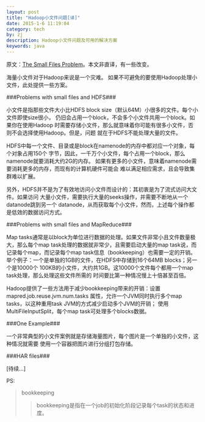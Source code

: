 ```yaml
---
layout: post
title: "Hadoop小文件问题[译]"
date: 2015-1-6 11:19:04
category: tech
by: zj
description: Hadoop小文件问题及可用的解决方案
keywords: java
---
```

原文：[The Small Files Problem][link1]。本文非直译，有一些改变。

海量小文件对于Hadoop来说是一个灾难。
如果不可避免的要使用Hadoop处理小文件，此处提供一些方案。

###Problems with small files and HDFS###

小文件是指那些文件大小比HDFS block size（默认64M）小很多的文件。每个小文件即使size很小，
仍旧会占用一个block，不会多个小文件共用一个block。如果你在使用Hadoop
时需要存储小文件，那么就意味着你可能有很多小文件，否则不会选择使用Hadoop。但是，问题
就在于HDFS不能处理大量的文件。

HDFS中每一个文件、目录或是block在namenode的内存中都对应一个对象，每个对象占用150个
字节，因此，一千万个小文件，每个占用一个block，那么namenode就要消耗大约2G的内存。
如果有更多的小文件，意味着namenode需要消耗更多的内存，而现有的计算机硬件可能会
难以满足相应需求，且会导致集群难以扩展。

另外，HDFS并不是为了有效地访问小文件而设计的：其初衷是为了流式访问大文件。如果访问
大量小文件，需要执行大量的seeks操作，并需要不断地从一个datanode跳到另一个
datanode，从而获取每个小文件，然而，上述每个操作都是低效的数据访问方式。

###Problems with small files and MapReduce###

Map tasks通常是以block为单位进行数据的处理。如果文件非常小且文件数量极大，那么每个map
task处理的数据就非常少，且需要启动大量的map task说，而记录每个map，而记录每个map task信息（bookkeeping）也需要一定的开销。
举个例子：一个是单独的1GB的文件，在HDFS中存储到16个64MB blocks；另一个是10000个
100KB的小文件，大约共1GB。这10000个文件每个都用一个map task处理，那么处理这些文件所需的
时间要比第一种情况慢上十倍甚至百倍。

Hadoop提供了一些方法用于减少bookkeeping带来的开销：设置mapred.job.reuse.jvm.num.tasks
属性，允许一个JVM同时执行多个map tasks，以这种重用task JVM的方式减少启动多个JVM的开销；
使用MultiFileInputSplit，每个map task可处理多个blocks数据。

###One Example###

一个非常典型的小文件案例就是存储海量图片，每个图片是一个单独的小文件，这种情况就需要
使用一个容器把图片进行分组打包存储。

###HAR files###

[待续...]

PS:
>bookkeeping
>>bookkeeping是指在一个job的初始化阶段记录每个task的状态和进度。

[link1]:http://blog.cloudera.com/blog/2009/02/the-small-files-problem/ "The Small Files Problem"